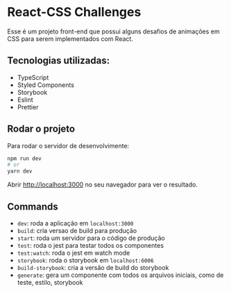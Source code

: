 # React-CSS Challenges

Esse é um projeto front-end que possui alguns desafios de animações em CSS para serem implementados com React.

## Tecnologias utilizadas:

- TypeScript
- Styled Components
- Storybook
- Eslint
- Prettier

## Rodar o projeto

Para rodar o servidor de desenvolvimente:

```bash
npm run dev
# or
yarn dev
```

Abrir [http://localhost:3000](http://localhost:3000) no seu navegador para ver o resultado.

## Commands

- `dev`: roda a aplicação em `localhost:3000`
- `build`: cria versao de build para produção
- `start`: roda um servidor para o código de produção
- `test`: roda o jest para testar todos os componentes
- `test:watch`: roda o jest em watch mode
- `storybook`: roda o storybook em `localhost:6006`
- `build-storybook`: cria a versão de build do storybook
- `generate`: gera um componente com todos os arquivos iniciais, como de teste, estilo, storybook
